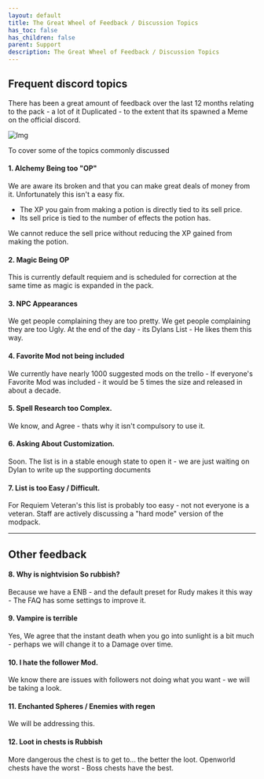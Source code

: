 ```yaml
---
layout: default
title: The Great Wheel of Feedback / Discussion Topics
has_toc: false
has_children: false
parent: Support
description: The Great Wheel of Feedback / Discussion Topics
---
```


## Frequent discord topics

There has been a great amount of feedback over the last 12 months relating to the pack - a lot of it Duplicated - to the extent that its spawned a Meme on the official discord.

![Img](https://cdn.discordapp.com/attachments/348579473727160321/1048646278558519506/wildlander_discord_wheel_of_topics.png)

To cover some of the topics commonly discussed

#### 1. Alchemy Being too "OP"

We are aware its broken and that you can make great deals of money from it. Unfortunately this isn't a easy fix. 

- The XP you gain from making a potion is directly tied to its sell price.
- Its sell price is tied to the number of effects the potion has.

We cannot reduce the sell price without reducing the XP gained from making the potion.  

#### 2. Magic Being OP

This is currently default requiem and is scheduled for correction at the same time as magic is expanded in the pack.

#### 3. NPC Appearances

We get people complaining they are too pretty. We get people complaining they are too Ugly. At the end of the day - its Dylans List - He likes them this way. 

#### 4. Favorite Mod not being included

We currently have nearly 1000 suggested mods on the trello - If everyone's Favorite Mod was included - it would be 5 times the size and released in about a decade.

#### 5. Spell Research too Complex.

We know, and Agree - thats why it isn't compulsory to use it.

#### 6. Asking About Customization.

Soon. The list is in a stable enough state to open it - we are just waiting on Dylan to write up the supporting documents

#### 7. List is too Easy / Difficult.

For Requiem Veteran's this list is probably too easy - not not everyone is a veteran. Staff are actively discussing a "hard mode" version of the modpack.

---
## Other feedback

#### 8. Why is nightvision So rubbish?

Because we have a ENB - and the default preset for Rudy makes it this way - The FAQ has some settings to improve it.

#### 9. Vampire is terrible

Yes, We agree that the instant death when you go into sunlight is a bit much - perhaps we will change it to a Damage over time.

#### 10. I hate the follower Mod.

We know there are issues with followers not doing what you want - we will be taking a look.

#### 11. Enchanted Spheres / Enemies with regen

We will be addressing this.

#### 12. Loot in chests is Rubbish

More dangerous the chest is to get to... the better the loot. Openworld chests have the worst - Boss chests have the best. 
